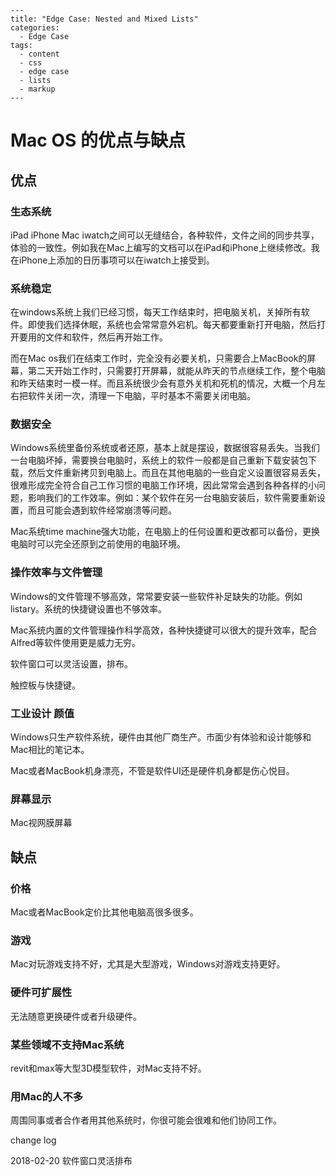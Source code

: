 ```
---
title: "Edge Case: Nested and Mixed Lists"
categories:
  - Edge Case
tags:
  - content
  - css
  - edge case
  - lists
  - markup
---
```

# Mac OS 的优点与缺点

## 优点
### 生态系统
iPad iPhone Mac iwatch之间可以无缝结合，各种软件，文件之间的同步共享，体验的一致性。例如我在Mac上编写的文档可以在iPad和iPhone上继续修改。我在iPhone上添加的日历事项可以在iwatch上接受到。
### 系统稳定
在windows系统上我们已经习惯，每天工作结束时，把电脑关机，关掉所有软件。即使我们选择休眠，系统也会常常意外宕机。每天都要重新打开电脑，然后打开要用的文件和软件，然后再开始工作。

而在Mac os我们在结束工作时，完全没有必要关机，只需要合上MacBook的屏幕，第二天开始工作时，只需要打开屏幕，就能从昨天的节点继续工作，整个电脑和昨天结束时一模一样。而且系统很少会有意外关机和死机的情况，大概一个月左右把软件关闭一次，清理一下电脑，平时基本不需要关闭电脑。
### 数据安全
Windows系统里备份系统或者还原，基本上就是摆设，数据很容易丢失。当我们一台电脑坏掉，需要换台电脑时，系统上的软件一般都是自己重新下载安装包下载，然后文件重新拷贝到电脑上。而且在其他电脑的一些自定义设置很容易丢失，很难形成完全符合自己工作习惯的电脑工作环境，因此常常会遇到各种各样的小问题，影响我们的工作效率。例如：某个软件在另一台电脑安装后，软件需要重新设置，而且可能会遇到软件经常崩溃等问题。

Mac系统time machine强大功能，在电脑上的任何设置和更改都可以备份，更换电脑时可以完全还原到之前使用的电脑环境。
### 操作效率与文件管理
Windows的文件管理不够高效，常常要安装一些软件补足缺失的功能。例如listary。系统的快捷键设置也不够效率。

Mac系统内置的文件管理操作科学高效，各种快捷键可以很大的提升效率，配合Alfred等软件使用更是威力无穷。

软件窗口可以灵活设置，排布。

触控板与快捷键。

### 工业设计 颜值
Windows只生产软件系统，硬件由其他厂商生产。市面少有体验和设计能够和Mac相比的笔记本。

Mac或者MacBook机身漂亮，不管是软件UI还是硬件机身都是伤心悦目。

### 屏幕显示
Mac视网膜屏幕



## 缺点
### 价格
Mac或者MacBook定价比其他电脑高很多很多。
### 游戏
Mac对玩游戏支持不好，尤其是大型游戏，Windows对游戏支持更好。
### 硬件可扩展性
无法随意更换硬件或者升级硬件。
### 某些领域不支持Mac系统
revit和max等大型3D模型软件，对Mac支持不好。
### 用Mac的人不多
周围同事或者合作者用其他系统时，你很可能会很难和他们协同工作。





change log

2018-02-20 软件窗口灵活排布

